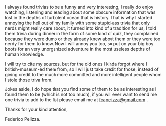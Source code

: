 I always found trivias to be a funny and very interesting, I really do enjoy watching, listening and reading about some obscure information that was lost in the depths of turbolent ocean that is history. 
That is why I started annoying the hell out of my family with some stupid-ass trivia that only nerds might really care about, it turned into kind of a tradition for us, I told them trivia during dinner in the form of some kind of quiz, they complained because they were dumb or they already knew about them or they were too nerdy for them to know.
Now I will annoy you too, so put on your big boy boots for an very unorganized adventure in the most useless depths of human knowledge.

I will try to cite my sources, but for the old ones I kinda forgot where I british-museum-ed them from, so I will just take credit for those, instead of giving credit to the much more committed and more intelligent people whom I stole those triva from.

Jokes aside, I do hope that you find some of them to be as interesting as I found them to be (which is not too much), if you will ever want to send me one trivia to add to the list please email me at fcapelizza@gmail.com .

Thanks for your kind attention,

Federico Pelizza.
